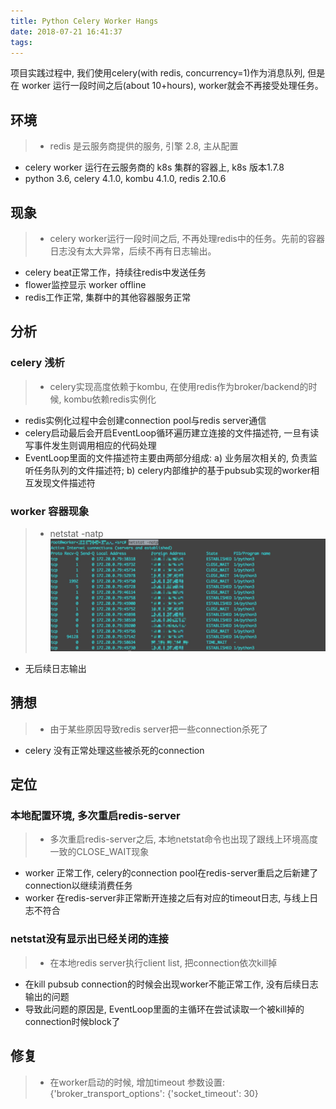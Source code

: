 ```yaml
---
title: Python Celery Worker Hangs
date: 2018-07-21 16:41:37
tags:
---
```

项目实践过程中, 我们使用celery(with redis, concurrency=1)作为消息队列, 但是在 worker 运行一段时间之后(about 10+hours), worker就会不再接受处理任务。

## 环境
>* redis 是云服务商提供的服务, 引擎 2.8, 主从配置
* celery worker 运行在云服务商的 k8s 集群的容器上, k8s 版本1.7.8
* python 3.6, celery 4.1.0, kombu 4.1.0, redis 2.10.6

## 现象
>* celery worker运行一段时间之后, 不再处理redis中的任务。先前的容器日志没有太大异常，后续不再有日志输出。
* celery beat正常工作，持续往redis中发送任务
* flower监控显示 worker offline
* redis工作正常, 集群中的其他容器服务正常

## 分析

### celery 浅析
>* celery实现高度依赖于kombu, 在使用redis作为broker/backend的时候, kombu依赖redis实例化
* redis实例化过程中会创建connection pool与redis server通信
* celery启动最后会开启EventLoop循环遍历建立连接的文件描述符, 一旦有读写事件发生则调用相应的代码处理
* EventLoop里面的文件描述符主要由两部分组成:
a) 业务层次相关的, 负责监听任务队列的文件描述符;
b) celery内部维护的基于pubsub实现的worker相互发现文件描述符

### worker 容器现象
>* netstat -natp
![](/images/20180721-182303.png)
* 无后续日志输出

## 猜想
>* 由于某些原因导致redis server把一些connection杀死了
* celery 没有正常处理这些被杀死的connection

## 定位

### 本地配置环境, 多次重启redis-server
>* 多次重启redis-server之后, 本地netstat命令也出现了跟线上环境高度一致的CLOSE_WAIT现象
* worker 正常工作, celery的connection pool在redis-server重启之后新建了connection以继续消费任务
* worker 在redis-server非正常断开连接之后有对应的timeout日志, 与线上日志不符合

### netstat没有显示出已经关闭的连接
>* 在本地redis server执行client list, 把connection依次kill掉
* 在kill pubsub connection的时候会出现worker不能正常工作, 没有后续日志输出的问题
* 导致此问题的原因是, EventLoop里面的主循环在尝试读取一个被kill掉的connection时候block了

## 修复
>* 在worker启动的时候, 增加timeout 参数设置: {'broker_transport_options': {'socket_timeout': 30}
